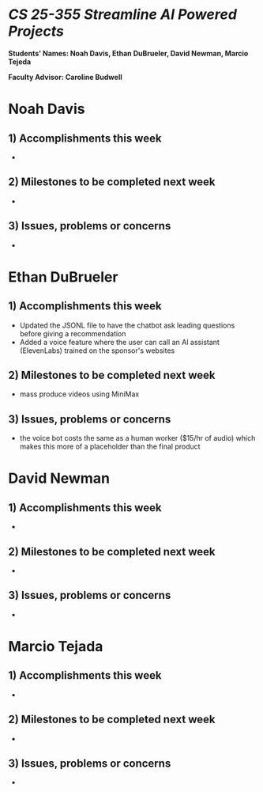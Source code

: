 # *CS 25-355 Streamline AI Powered Projects*

**Students' Names: Noah Davis, Ethan DuBrueler, David Newman, Marcio Tejeda**

**Faculty Advisor: Caroline Budwell**

# Noah Davis

## 1) Accomplishments this week ##
   -  

## 2) Milestones to be completed next week ##
   - 

## 3) Issues, problems or concerns ##
   - 

# Ethan DuBrueler

## 1) Accomplishments this week ##
   -  Updated the JSONL file to have the chatbot ask leading questions before giving a recommendation
   -  Added a voice feature where the user can call an AI assistant (ElevenLabs) trained on the sponsor's websites

## 2) Milestones to be completed next week ##
   -  mass produce videos using MiniMax

## 3) Issues, problems or concerns ##
   - the voice bot costs the same as a human worker ($15/hr of audio) which makes this more of a placeholder than the final product

# David Newman

## 1) Accomplishments this week ##
   -  

## 2) Milestones to be completed next week ##
   -  

## 3) Issues, problems or concerns ##
   -   



# Marcio Tejada

## 1) Accomplishments this week ##
   -  

## 2) Milestones to be completed next week ##
   -

## 3) Issues, problems or concerns ##
   - 
